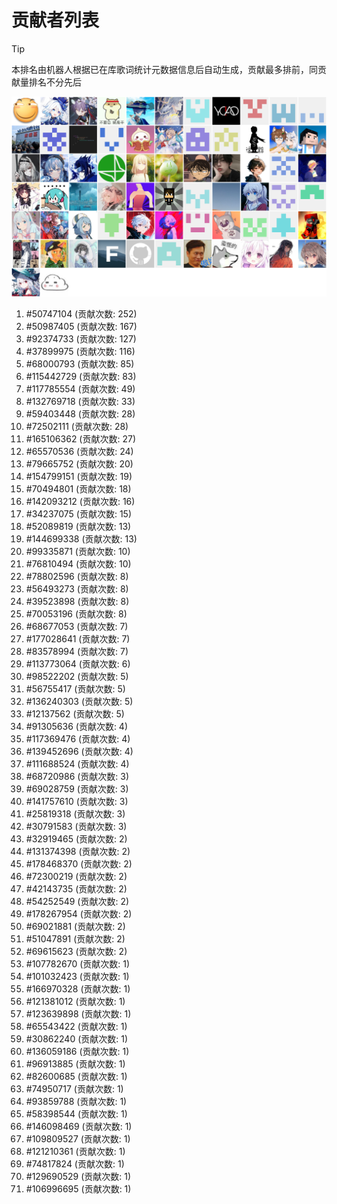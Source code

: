 # 贡献者列表

> [!TIP]
> 本排名由机器人根据已在库歌词统计元数据信息后自动生成，贡献最多排前，同贡献量排名不分先后

![贡献者头像画廊](./CONTRIBUTORS.svg)

1. #50747104 (贡献次数: 252)
2. #50987405 (贡献次数: 167)
3. #92374733 (贡献次数: 127)
4. #37899975 (贡献次数: 116)
5. #68000793 (贡献次数: 85)
6. #115442729 (贡献次数: 83)
7. #117785554 (贡献次数: 49)
8. #132769718 (贡献次数: 33)
9. #59403448 (贡献次数: 28)
10. #72502111 (贡献次数: 28)
11. #165106362 (贡献次数: 27)
12. #65570536 (贡献次数: 24)
13. #79665752 (贡献次数: 20)
14. #154799151 (贡献次数: 19)
15. #70494801 (贡献次数: 18)
16. #142093212 (贡献次数: 16)
17. #34237075 (贡献次数: 15)
18. #52089819 (贡献次数: 13)
19. #144699338 (贡献次数: 13)
20. #99335871 (贡献次数: 10)
21. #76810494 (贡献次数: 10)
22. #78802596 (贡献次数: 8)
23. #56493273 (贡献次数: 8)
24. #39523898 (贡献次数: 8)
25. #70053196 (贡献次数: 8)
26. #68677053 (贡献次数: 7)
27. #177028641 (贡献次数: 7)
28. #83578994 (贡献次数: 7)
29. #113773064 (贡献次数: 6)
30. #98522202 (贡献次数: 5)
31. #56755417 (贡献次数: 5)
32. #136240303 (贡献次数: 5)
33. #12137562 (贡献次数: 5)
34. #91305636 (贡献次数: 4)
35. #117369476 (贡献次数: 4)
36. #139452696 (贡献次数: 4)
37. #111688524 (贡献次数: 4)
38. #68720986 (贡献次数: 3)
39. #69028759 (贡献次数: 3)
40. #141757610 (贡献次数: 3)
41. #25819318 (贡献次数: 3)
42. #30791583 (贡献次数: 3)
43. #32919465 (贡献次数: 2)
44. #131374398 (贡献次数: 2)
45. #178468370 (贡献次数: 2)
46. #72300219 (贡献次数: 2)
47. #42143735 (贡献次数: 2)
48. #54252549 (贡献次数: 2)
49. #178267954 (贡献次数: 2)
50. #69021881 (贡献次数: 2)
51. #51047891 (贡献次数: 2)
52. #69615623 (贡献次数: 2)
53. #107782670 (贡献次数: 1)
54. #101032423 (贡献次数: 1)
55. #166970328 (贡献次数: 1)
56. #121381012 (贡献次数: 1)
57. #123639898 (贡献次数: 1)
58. #65543422 (贡献次数: 1)
59. #30862240 (贡献次数: 1)
60. #136059186 (贡献次数: 1)
61. #96913885 (贡献次数: 1)
62. #82600685 (贡献次数: 1)
63. #74950717 (贡献次数: 1)
64. #93859788 (贡献次数: 1)
65. #58398544 (贡献次数: 1)
66. #146098469 (贡献次数: 1)
67. #109809527 (贡献次数: 1)
68. #121210361 (贡献次数: 1)
69. #74817824 (贡献次数: 1)
70. #129690529 (贡献次数: 1)
71. #106996695 (贡献次数: 1)
